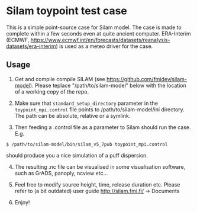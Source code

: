 # Silam toypoint  test case

This is a simple point-source case for Silam model.
The case is made to complete within a few  seconds even at quite ancient computer.
ERA-Interim (ECMWF, https://www.ecmwf.int/en/forecasts/datasets/reanalysis-datasets/era-interim)
is used as a meteo driver for the case.

## Usage

1. Get and compile compile SILAM (see https://github.com/fmidev/silam-model). 
Please teplace "/path/to/silam-model" below with the location of a working copy of the repo.

2. Make sure that `standard_setup_directory` parameter in the `toypoint_mpi.control` file points to 
/path/to/silam-model/ini directory. The path can be absolute, relative or a symlink.

3. Then feeding a .control file as a parameter to Silam should run the case. E.g. 

`$ /path/to/silam-model/bin/silam_v5_7pub toypoint_mpi.control`

should produce you a nice simulation  of a puff dispersion.

4. The resulting .nc file can be visualised in some visualisation software, such as
GrADS, panoply, ncview etc... 

5. Feel free to modify source height, time, release duration etc.
Please refer to (a bit outdated) user guide  http://silam.fmi.fi/ -> Documents

6. Enjoy!


